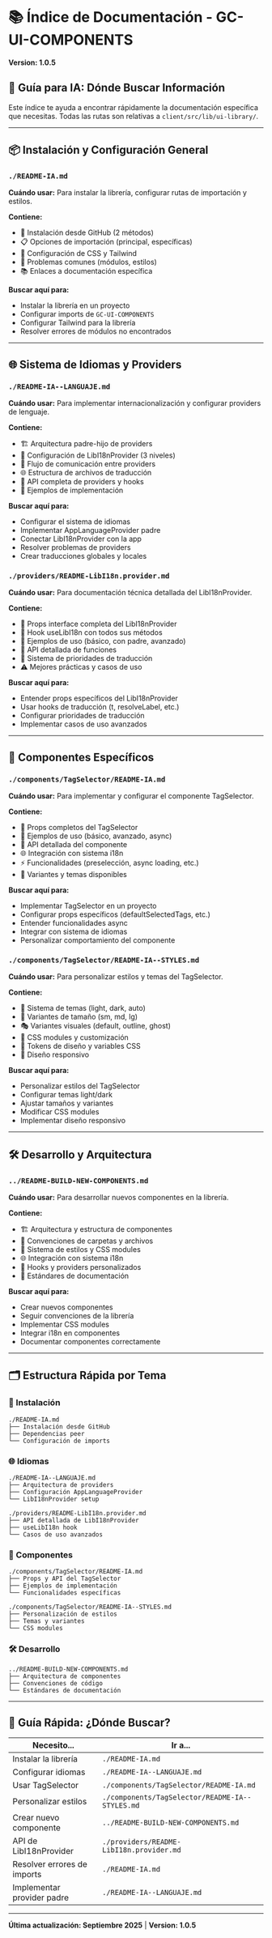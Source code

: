 # 📚 Índice de Documentación - GC-UI-COMPONENTS

**Version: 1.0.5**

## 🎯 Guía para IA: Dónde Buscar Información

Este índice te ayuda a encontrar rápidamente la documentación específica que necesitas. Todas las rutas son relativas a `client/src/lib/ui-library/`.

---

## 📦 **Instalación y Configuración General**

### **`./README-IA.md`**
**Cuándo usar:** Para instalar la librería, configurar rutas de importación y estilos.

**Contiene:**
- 🚀 Instalación desde GitHub (2 métodos)
- 📋 Opciones de importación (principal, específicas)
- 🎨 Configuración de CSS y Tailwind
- 🐛 Problemas comunes (módulos, estilos)
- 📚 Enlaces a documentación específica

**Buscar aquí para:**
- Instalar la librería en un proyecto
- Configurar imports de `GC-UI-COMPONENTS`
- Configurar Tailwind para la librería
- Resolver errores de módulos no encontrados

---

## 🌐 **Sistema de Idiomas y Providers**

### **`./README-IA--LANGUAJE.md`**
**Cuándo usar:** Para implementar internacionalización y configurar providers de lenguaje.

**Contiene:**
- 🏗️ Arquitectura padre-hijo de providers
- 🎯 Configuración de LibI18nProvider (3 niveles)
- 🔄 Flujo de comunicación entre providers
- 🌐 Estructura de archivos de traducción
- 🔧 API completa de providers y hooks
- 📝 Ejemplos de implementación

**Buscar aquí para:**
- Configurar el sistema de idiomas
- Implementar AppLanguageProvider padre
- Conectar LibI18nProvider con la app
- Resolver problemas de providers
- Crear traducciones globales y locales

### **`./providers/README-LibI18n.provider.md`**
**Cuándo usar:** Para documentación técnica detallada del LibI18nProvider.

**Contiene:**
- 📖 Props interface completa del LibI18nProvider
- 🎯 Hook useLibI18n con todos sus métodos
- 🚀 Ejemplos de uso (básico, con padre, avanzado)
- 🔧 API detallada de funciones
- 🎨 Sistema de prioridades de traducción
- ⚠️ Mejores prácticas y casos de uso

**Buscar aquí para:**
- Entender props específicos del LibI18nProvider
- Usar hooks de traducción (t, resolveLabel, etc.)
- Configurar prioridades de traducción
- Implementar casos de uso avanzados

---

## 🧩 **Componentes Específicos**

### **`./components/TagSelector/README-IA.md`**
**Cuándo usar:** Para implementar y configurar el componente TagSelector.

**Contiene:**
- 📖 Props completos del TagSelector
- 🎯 Ejemplos de uso (básico, avanzado, async)
- 🔧 API detallada del componente
- 🌐 Integración con sistema i18n
- ⚡ Funcionalidades (preselección, async loading, etc.)
- 🎨 Variantes y temas disponibles

**Buscar aquí para:**
- Implementar TagSelector en un proyecto
- Configurar props específicos (defaultSelectedTags, etc.)
- Entender funcionalidades async
- Integrar con sistema de idiomas
- Personalizar comportamiento del componente

### **`./components/TagSelector/README-IA--STYLES.md`**
**Cuándo usar:** Para personalizar estilos y temas del TagSelector.

**Contiene:**
- 🎨 Sistema de temas (light, dark, auto)
- 📏 Variantes de tamaño (sm, md, lg)
- 🎭 Variantes visuales (default, outline, ghost)
- 🔧 CSS modules y customización
- 🌈 Tokens de diseño y variables CSS
- 📱 Diseño responsivo

**Buscar aquí para:**
- Personalizar estilos del TagSelector
- Configurar temas light/dark
- Ajustar tamaños y variantes
- Modificar CSS modules
- Implementar diseño responsivo

---

## 🛠️ **Desarrollo y Arquitectura**

### **`../README-BUILD-NEW-COMPONENTS.md`**
**Cuándo usar:** Para desarrollar nuevos componentes en la librería.

**Contiene:**
- 🏗️ Arquitectura y estructura de componentes
- 📁 Convenciones de carpetas y archivos
- 🎨 Sistema de estilos y CSS modules
- 🌐 Integración con sistema i18n
- 🔧 Hooks y providers personalizados
- 📝 Estándares de documentación

**Buscar aquí para:**
- Crear nuevos componentes
- Seguir convenciones de la librería
- Implementar CSS modules
- Integrar i18n en componentes
- Documentar componentes correctamente

---

## 🗂️ **Estructura Rápida por Tema**

### **🚀 Instalación**
```
./README-IA.md
├── Instalación desde GitHub
├── Dependencias peer
└── Configuración de imports
```

### **🌐 Idiomas**
```
./README-IA--LANGUAJE.md
├── Arquitectura de providers
├── Configuración AppLanguageProvider
└── LibI18nProvider setup

./providers/README-LibI18n.provider.md
├── API detallada de LibI18nProvider
├── useLibI18n hook
└── Casos de uso avanzados
```

### **🧩 Componentes**
```
./components/TagSelector/README-IA.md
├── Props y API del TagSelector
├── Ejemplos de implementación
└── Funcionalidades específicas

./components/TagSelector/README-IA--STYLES.md
├── Personalización de estilos
├── Temas y variantes
└── CSS modules
```

### **🛠️ Desarrollo**
```
../README-BUILD-NEW-COMPONENTS.md
├── Arquitectura de componentes
├── Convenciones de código
└── Estándares de documentación
```

---

## 🎯 **Guía Rápida: ¿Dónde Buscar?**

| **Necesito...** | **Ir a...** |
|-----------------|-------------|
| Instalar la librería | `./README-IA.md` |
| Configurar idiomas | `./README-IA--LANGUAJE.md` |
| Usar TagSelector | `./components/TagSelector/README-IA.md` |
| Personalizar estilos | `./components/TagSelector/README-IA--STYLES.md` |
| Crear nuevo componente | `../README-BUILD-NEW-COMPONENTS.md` |
| API de LibI18nProvider | `./providers/README-LibI18n.provider.md` |
| Resolver errores de imports | `./README-IA.md` |
| Implementar provider padre | `./README-IA--LANGUAJE.md` |

---

**Última actualización: Septiembre 2025** | **Version: 1.0.5**